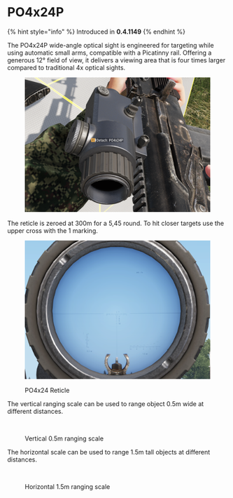 # PO4x24P

{% hint style="info" %}
Introduced in **0.4.1149**
{% endhint %}

The PO4x24P wide-angle optical sight is engineered for targeting while using automatic small arms, compatible with a Picatinny rail. Offering a generous 12° field of view, it delivers a viewing area that is four times larger compared to traditional 4x optical sights.

<figure><img src="../../../../../../.gitbook/assets/image (144).png" alt=""><figcaption></figcaption></figure>

The reticle is zeroed at 300m for a 5,45 round. To hit closer targets use the upper cross with the 1 marking.

<figure><img src="../../../../../../.gitbook/assets/image (145).png" alt=""><figcaption><p>PO4x24 Reticle</p></figcaption></figure>

The vertical ranging scale can be used to range object 0.5m wide at different distances.

<figure><img src="../../../../../../.gitbook/assets/image (147).png" alt=""><figcaption><p>Vertical 0.5m ranging scale</p></figcaption></figure>

The horizontal scale can be used to range 1.5m tall objects at different distances.

<figure><img src="../../../../../../.gitbook/assets/image (148).png" alt=""><figcaption><p>Horizontal 1.5m ranging scale</p></figcaption></figure>
